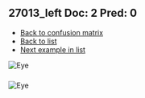 ## 27013_left Doc: 2 Pred: 0
- [Back to confusion matrix](https://github.com/juliandewit/kaggle_retinopathy/blob/master/matrix.md)
- [Back to list](https://github.com/juliandewit/kaggle_retinopathy/blob/master/lists/20/list.md)
- [Next example in list](https://github.com/juliandewit/kaggle_retinopathy/blob/master/lists/20/27/2705_left.md)

![Eye](https://retinopaty.blob.core.windows.net/size1024/27013_left_2.jpeg)

### 

![Eye]()
